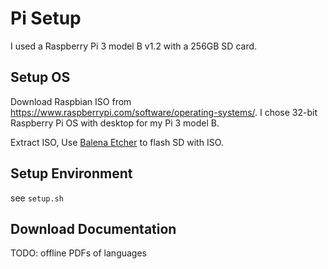 # Pi Setup

I used a Raspberry Pi 3 model B v1.2 with a 256GB SD card.

## Setup OS

Download Raspbian ISO from https://www.raspberrypi.com/software/operating-systems/.
I chose 32-bit Raspberry Pi OS with desktop for my Pi 3 model B.

Extract ISO, Use [Balena Etcher](https://www.balena.io/etcher/) to flash SD with ISO.

## Setup Environment

see `setup.sh`

## Download Documentation

TODO: offline PDFs of languages
